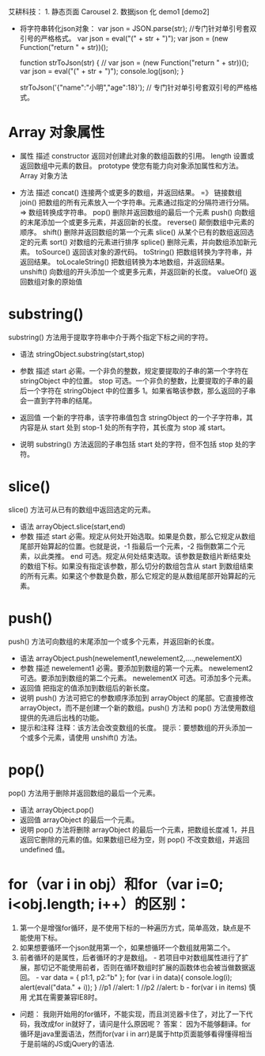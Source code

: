 <!--
 * @Author: your name
 * @Date: 2020-01-09 13:46:39
 * @LastEditTime : 2020-01-13 23:55:33
 * @LastEditors  : Please set LastEditors
 * @Description: In User Settings Edit
 * @FilePath: \beixiang_ly\LY_Restart\9_ms\艾耕科技\readme.md
 -->
  艾耕科技：
    1. 静态页面 Carousel
    2. 数据json 化  demo1 [demo2]


* 将字符串转化json对象：
  var json = JSON.parse(str); //专门针对单引号套双引号的严格格式。
  var json = eval("(" + str + ")");
  var json = (new Function("return " + str))();

  function strToJson(str) {
    // var json = (new Function("return " + str))();
    var json = eval("(" + str + ")");
    console.log(json);
  }
  
  strToJson('{"name":"小明","age":18}'); // 专门针对单引号套双引号的严格格式。

# Array 对象属性

  * 属性	描述
    constructor	返回对创建此对象的数组函数的引用。
    length	设置或返回数组中元素的数目。
    prototype	使您有能力向对象添加属性和方法。
    Array 对象方法

  * 方法	描述
    concat()	连接两个或更多的数组，并返回结果。 =》 链接数组
    join()	把数组的所有元素放入一个字符串。元素通过指定的分隔符进行分隔。=> 数组转换成字符串。
    pop()	删除并返回数组的最后一个元素
    push()	向数组的末尾添加一个或更多元素，并返回新的长度。
    reverse()	颠倒数组中元素的顺序。
    shift()	删除并返回数组的第一个元素
    slice()	从某个已有的数组返回选定的元素
    sort()	对数组的元素进行排序
    splice()	删除元素，并向数组添加新元素。
    toSource()	返回该对象的源代码。
    toString()	把数组转换为字符串，并返回结果。
    toLocaleString()	把数组转换为本地数组，并返回结果。
    unshift()	向数组的开头添加一个或更多元素，并返回新的长度。
    valueOf()	返回数组对象的原始值

# substring()
substring() 方法用于提取字符串中介于两个指定下标之间的字符。

  * 语法
      stringObject.substring(start,stop)
  * 参数	描述
      start	必需。一个非负的整数，规定要提取的子串的第一个字符在 stringObject 中的位置。
      stop	可选。一个非负的整数，比要提取的子串的最后一个字符在 stringObject 中的位置多 1。如果省略该参数，那么返回的子串会一直到字符串的结尾。

  * 返回值
      一个新的字符串，该字符串值包含 stringObject 的一个子字符串，其内容是从 start 处到 stop-1 处的所有字符，其长度为 stop 减 start。

  * 说明
      substring() 方法返回的子串包括 start 处的字符，但不包括 stop 处的字符。

# slice() 
slice() 方法可从已有的数组中返回选定的元素。

  * 语法
      arrayObject.slice(start,end)
  * 参数	描述
      start	必需。规定从何处开始选取。如果是负数，那么它规定从数组尾部开始算起的位置。也就是说，-1 指最后一个元素，-2 指倒数第二个元素，以此类推。
      end	可选。规定从何处结束选取。该参数是数组片断结束处的数组下标。如果没有指定该参数，那么切分的数组包含从 start 到数组结束的所有元素。如果这个参数是负数，那么它规定的是从数组尾部开始算起的元素。

# push()
push() 方法可向数组的末尾添加一个或多个元素，并返回新的长度。

  * 语法
      arrayObject.push(newelement1,newelement2,....,newelementX)
  * 参数	描述
      newelement1	必需。要添加到数组的第一个元素。
      newelement2	可选。要添加到数组的第二个元素。
      newelementX	可选。可添加多个元素。
  * 返回值
      把指定的值添加到数组后的新长度。
  * 说明
      push() 方法可把它的参数顺序添加到 arrayObject 的尾部。它直接修改 arrayObject，而不是创建一个新的数组。push() 方法和 pop() 方法使用数组提供的先进后出栈的功能。
  * 提示和注释
      注释：该方法会改变数组的长度。
      提示：要想数组的开头添加一个或多个元素，请使用 unshift() 方法。

# pop()
pop() 方法用于删除并返回数组的最后一个元素。

  * 语法
      arrayObject.pop()
  * 返回值
      arrayObject 的最后一个元素。
  * 说明
      pop() 方法将删除 arrayObject 的最后一个元素，把数组长度减 1，并且返回它删除的元素的值。如果数组已经为空，则 pop() 不改变数组，并返回 undefined 值。

# for（var i in obj）和for（var i=0; i<obj.length; i++）的区别：
  1. 第一个是增强for循环，是不使用下标的一种遍历方式，简单高效，缺点是不能使用下标。
  2. 如果想要循环一个json就用第一个，如果想循环一个数组就用第二个。
  3. 前者循环的是属性，后者循环的才是数组。 
    - 若项目中对数组属性进行了扩展，那切记不能使用前者，否则在循环数组时扩展的函数体也会被当做数据返回。 
    - var data = { p1:1, p2:"b" }; for (var i in data){ console.log(i); alert(eval("data." + i)); } 
      //p1 
      //alert: 1 
      //p2
      //alert: b
    - for(var i in items) 慎用 尤其在需要兼容IE8时。


  * 问题： 我刚开始用的for循环，不能实现，而且浏览器卡住了，对比了一下代码，我改成for in就好了，请问是什么原因呢？
    答案： 因为不能够翻译。for循环是java里面语法，然而for(var i in arr)是属于http页面能够看得懂得相当于是前端的JS或jQuery的语法.
